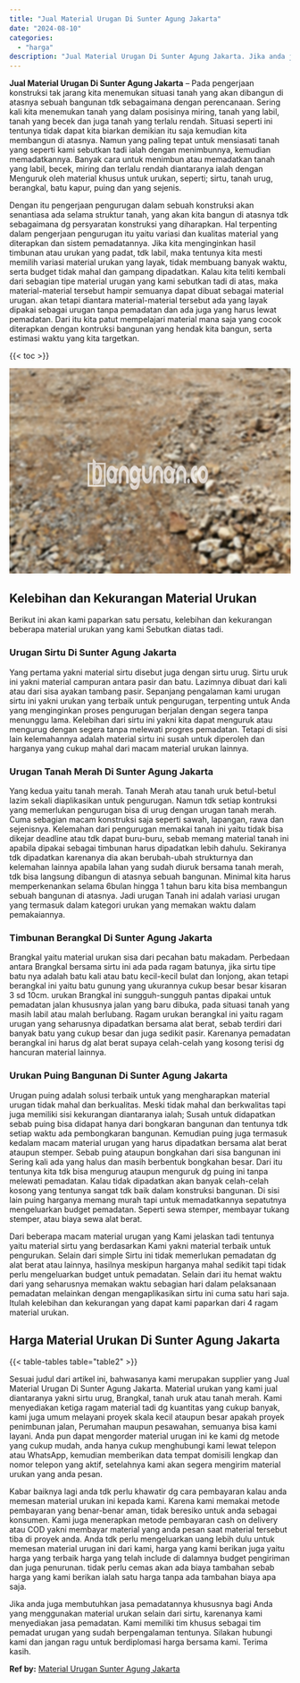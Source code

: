 ```yaml
---
title: "Jual Material Urugan Di Sunter Agung Jakarta"
date: "2024-08-10"
categories: 
  - "harga"
description: "Jual Material Urugan Di Sunter Agung Jakarta. Jika anda juga membutuhkan jasa pemadatannya khususnya bagi Anda yang menggunakan material urukan selain dari s..."
---
```


**Jual Material Urugan Di Sunter Agung Jakarta** – Pada pengerjaan konstruksi tak jarang kita menemukan situasi tanah yang akan dibangun di atasnya sebuah bangunan tdk sebagaimana dengan perencanaan. Sering kali kita menemukan tanah yang dalam posisinya miring, tanah yang labil, tanah yang becek dan juga tanah yang terlalu rendah. Situasi seperti ini tentunya tidak dapat kita biarkan demikian itu saja kemudian kita membangun di atasnya. Namun yang paling tepat untuk mensiasati tanah yang seperti kami sebutkan tadi ialah dengan menimbunnya, kemudian memadatkannya. Banyak cara untuk menimbun atau memadatkan tanah yang labil, becek, miring dan terlalu rendah diantaranya ialah dengan Menguruk oleh material khusus untuk urukan, seperti; sirtu, tanah urug, berangkal, batu kapur, puing dan yang sejenis.

Dengan itu pengerjaan pengurugan dalam sebuah konstruksi akan senantiasa ada selama struktur tanah, yang akan kita bangun di atasnya tdk sebagaimana dg persyaratan konstruksi yang diharapkan. Hal terpenting dalam pengerjaan pengurugan itu yaitu variasi dan kualitas material yang diterapkan dan sistem pemadatannya. Jika kita menginginkan hasil timbunan atau urukan yang padat, tdk labil, maka tentunya kita mesti memilih variasi material urukan yang layak, tidak membuang banyak waktu, serta budget tidak mahal dan gampang dipadatkan. Kalau kita teliti kembali dari sebagian tipe material urugan yang kami sebutkan tadi di atas, maka material-material tersebut hampir semuanya dapat dibuat sebagai material urugan. akan tetapi diantara material-material tersebut ada yang layak dipakai sebagai urugan tanpa pemadatan dan ada juga yang harus lewat pemadatan. Dari itu kita patut mempelajari material mana saja yang cocok diterapkan dengan kontruksi bangunan yang hendak kita bangun, serta estimasi waktu yang kita targetkan.

{{< toc >}}

![Jual Material Urugan Di Sunter Agung Jakarta](/images/jual-urugan-37.png)

## Kelebihan dan Kekurangan Material Urukan

Berikut ini akan kami paparkan satu persatu, kelebihan dan kekurangan beberapa material urukan yang kami Sebutkan diatas tadi.

### Urugan Sirtu Di Sunter Agung Jakarta

Yang pertama yakni material sirtu disebut juga dengan sirtu urug. Sirtu uruk ini yakni material campuran antara pasir dan batu. Lazimnya dibuat dari kali atau dari sisa ayakan tambang pasir. Sepanjang pengalaman kami urugan sirtu ini yakni urukan yang terbaik untuk pengurugan, terpenting untuk Anda yang menginginkan proses pengurugan berjalan dengan segera tanpa menunggu lama. Kelebihan dari sirtu ini yakni kita dapat menguruk atau mengurug dengan segera tanpa melewati progres pemadatan. Tetapi di sisi lain kelemahannya adalah material sirtu ini susah untuk diperoleh dan harganya yang cukup mahal dari macam material urukan lainnya.

### Urugan Tanah Merah Di Sunter Agung Jakarta

Yang kedua yaitu tanah merah. Tanah Merah atau tanah uruk betul-betul lazim sekali diaplikasikan untuk pengurugan. Namun tdk setiap kontruksi yang memerlukan pengurugan bisa di urug dengan urugan tanah merah. Cuma sebagian macam konstruksi saja seperti sawah, lapangan, rawa dan sejenisnya. Kelemahan dari pengurugan memakai tanah ini yaitu tidak bisa dikejar deadline atau tdk dapat buru-buru, sebab memang material tanah ini apabila dipakai sebagai timbunan harus dipadatkan lebih dahulu. Sekiranya tdk dipadatkan karenanya dia akan berubah-ubah strukturnya dan kelemahan lainnya apabila lahan yang sudah diuruk bersama tanah merah, tdk bisa langsung dibangun di atasnya sebuah bangunan. Minimal kita harus memperkenankan selama 6bulan hingga 1 tahun baru kita bisa membangun sebuah bangunan di atasnya. Jadi urugan Tanah ini adalah variasi urugan yang termasuk dalam kategori urukan yang memakan waktu dalam pemakaiannya.

### Timbunan Berangkal Di Sunter Agung Jakarta

Brangkal yaitu material urukan sisa dari pecahan batu makadam. Perbedaan antara Brangkal bersama sirtu ini ada pada ragam batunya, jika sirtu tipe batu nya adalah batu kali atau batu kecil-kecil bulat dan lonjong, akan tetapi berangkal ini yaitu batu gunung yang ukurannya cukup besar besar kisaran 3 sd 10cm. urukan Brangkal ini sungguh-sungguh pantas dipakai untuk pemadatan jalan khususnya jalan yang baru dibuka, pada situasi tanah yang masih labil atau malah berlubang. Ragam urukan berangkal ini yaitu ragam urugan yang seharusnya dipadatkan bersama alat berat, sebab terdiri dari banyak batu yang cukup besar dan juga sedikit pasir. Karenanya pemadatan berangkal ini harus dg alat berat supaya celah-celah yang kosong terisi dg hancuran material lainnya.

### Urukan Puing Bangunan Di Sunter Agung Jakarta

Urugan puing adalah solusi terbaik untuk yang mengharapkan material urugan tidak mahal dan berkualitas. Meski tidak mahal dan berkwalitas tapi juga memiliki sisi kekurangan diantaranya ialah; Susah untuk didapatkan sebab puing bisa didapat hanya dari bongkaran bangunan dan tentunya tdk setiap waktu ada pembongkaran bangunan. Kemudian puing juga termasuk kedalam macam material urugan yang harus dipadatkan bersama alat berat ataupun stemper. Sebab puing ataupun bongkahan dari sisa bangunan ini Sering kali ada yang halus dan masih berbentuk bongkahan besar. Dari itu tentunya kita tdk bisa mengurug ataupun menguruk dg puing ini tanpa melewati pemadatan. Kalau tidak dipadatkan akan banyak celah-celah kosong yang tentunya sangat tdk baik dalam konstruksi bangunan. Di sisi lain puing harganya memang murah tapi untuk memadatkannya sepatutnya mengeluarkan budget pemadatan. Seperti sewa stemper, membayar tukang stemper, atau biaya sewa alat berat.

Dari beberapa macam material urugan yang Kami jelaskan tadi tentunya yaitu material sirtu yang berdasarkan Kami yakni material terbaik untuk pengurukan. Selain dari simple Sirtu ini tidak memerlukan pemadatan dg alat berat atau lainnya, hasilnya meskipun harganya mahal sedikit tapi tidak perlu mengeluarkan budget untuk pemadatan. Selain dari itu hemat waktu dari yang seharusnya memakan waktu sebagian hari dalam pelaksanaan pemadatan melainkan dengan mengaplikasikan sirtu ini cuma satu hari saja. Itulah kelebihan dan kekurangan yang dapat kami paparkan dari 4 ragam material urukan.

## Harga Material Urukan Di Sunter Agung Jakarta

{{< table-tables table="table2" >}}

Sesuai judul dari artikel ini, bahwasanya kami merupakan supplier yang Jual Material Urugan Di Sunter Agung Jakarta. Material urukan yang kami jual diantaranya yakni sirtu urug, Brangkal, tanah uruk atau tanah merah. Kami menyediakan ketiga ragam material tadi dg kuantitas yang cukup banyak, kami juga umum melayani proyek skala kecil ataupun besar apakah proyek penimbunan jalan, Perumahan maupun pesawahan, semuanya bisa kami layani. Anda pun dapat mengorder material urugan ini ke kami dg metode yang cukup mudah, anda hanya cukup menghubungi kami lewat telepon atau WhatsApp, kemudian memberikan data tempat domisili lengkap dan nomor telepon yang aktif, setelahnya kami akan segera mengirim material urukan yang anda pesan.

Kabar baiknya lagi anda tdk perlu khawatir dg cara pembayaran kalau anda memesan material urukan ini kepada kami. Karena kami memakai metode pembayaran yang benar-benar aman, tidak beresiko untuk anda sebagai konsumen. Kami juga menerapkan metode pembayaran cash on delivery atau COD yakni membayar material yang anda pesan saat material tersebut tiba di proyek anda. Anda tdk perlu mengeluarkan uang lebih dulu untuk memesan material urugan ini dari kami, harga yang kami berikan juga yaitu harga yang terbaik harga yang telah include di dalamnya budget pengiriman dan juga penurunan. tidak perlu cemas akan ada biaya tambahan sebab harga yang kami berikan ialah satu harga tanpa ada tambahan biaya apa saja.

Jika anda juga membutuhkan jasa pemadatannya khususnya bagi Anda yang menggunakan material urukan selain dari sirtu, karenanya kami menyediakan jasa pemadatan. Kami memiliki tim khusus sebagai tim pemadat urugan yang sudah berpengalaman tentunya. Silakan hubungi kami dan jangan ragu untuk berdiplomasi harga bersama kami. Terima kasih.

**Ref by:** [Material Urugan Sunter Agung Jakarta](https://id.wikipedia.org/wiki/Material)
